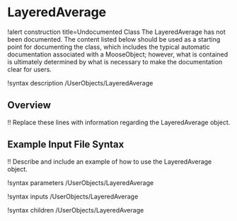 # LayeredAverage

!alert construction title=Undocumented Class
The LayeredAverage has not been documented. The content listed below should be used as a starting point for
documenting the class, which includes the typical automatic documentation associated with a
MooseObject; however, what is contained is ultimately determined by what is necessary to make the
documentation clear for users.

!syntax description /UserObjects/LayeredAverage

## Overview

!! Replace these lines with information regarding the LayeredAverage object.

## Example Input File Syntax

!! Describe and include an example of how to use the LayeredAverage object.

!syntax parameters /UserObjects/LayeredAverage

!syntax inputs /UserObjects/LayeredAverage

!syntax children /UserObjects/LayeredAverage
